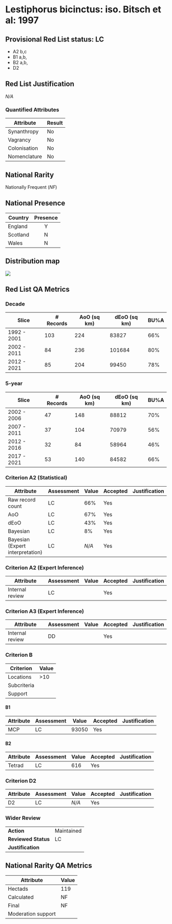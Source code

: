 # Lestiphorus bicinctus: iso. Bitsch et al: 1997

## Provisional Red List status: LC
- A2 b,c
- B1 a,b, 
- B2 a,b, 
- D2

## Red List Justification
*N/A*
### Quantified Attributes
|Attribute|Result|
|---|---|
|Synanthropy|No|
|Vagrancy|No|
|Colonisation|No|
|Nomenclature|No|


## National Rarity
Nationally Frequent (*NF*)

## National Presence
|Country|Presence
|---|:-:|
|England|Y|
|Scotland|N|
|Wales|N|


## Distribution map
![](../map/686.svg)

## Red List QA Metrics
### Decade
| Slice | # Records | AoO (sq km) | dEoO (sq km) |BU%A |
|---|---|---|---|---|
|1992 - 2001|103|224|83827|66%|
|2002 - 2011|84|236|101684|80%|
|2012 - 2021|85|204|99450|78%|
### 5-year
| Slice | # Records | AoO (sq km) | dEoO (sq km) |BU%A |
|---|---|---|---|---|
|2002 - 2006|47|148|88812|70%|
|2007 - 2011|37|104|70979|56%|
|2012 - 2016|32|84|58964|46%|
|2017 - 2021|53|140|84582|66%|
### Criterion A2 (Statistical)
|Attribute|Assessment|Value|Accepted|Justification
|---|---|---|---|---|
|Raw record count|LC|66%|Yes||
|AoO|LC|67%|Yes||
|dEoO|LC|43%|Yes||
|Bayesian|LC|8%|Yes||
|Bayesian (Expert interpretation)|LC|*N/A*|Yes||
### Criterion A2 (Expert Inference)
|Attribute|Assessment|Value|Accepted|Justification
|---|---|---|---|---|
|Internal review|LC||Yes||
### Criterion A3 (Expert Inference)
|Attribute|Assessment|Value|Accepted|Justification
|---|---|---|---|---|
|Internal review|DD||Yes||
### Criterion B
|Criterion| Value|
|---|---|
|Locations|>10|
|Subcriteria||
|Support||
#### B1
|Attribute|Assessment|Value|Accepted|Justification
|---|---|---|---|---|
|MCP|LC|93050|Yes||
#### B2
|Attribute|Assessment|Value|Accepted|Justification
|---|---|---|---|---|
|Tetrad|LC|616|Yes||
### Criterion D2
|Attribute|Assessment|Value|Accepted|Justification
|---|---|---|---|---|
|D2|LC|*N/A*|Yes||
### Wider Review
|  |  |
|---|---|
|**Action**|Maintained|
|**Reviewed Status**|LC|
|**Justification**||


## National Rarity QA Metrics
|Attribute|Value|
|---|---|
|Hectads|119|
|Calculated|NF|
|Final|NF|
|Moderation support||



